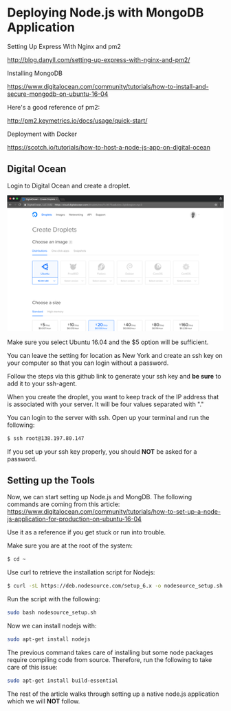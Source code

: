 # Deploying Node.js with MongoDB Application

Setting Up Express With Nginx and pm2

<http://blog.danyll.com/setting-up-express-with-nginx-and-pm2/>

Installing MongoDB

<https://www.digitalocean.com/community/tutorials/how-to-install-and-secure-mongodb-on-ubuntu-16-04>

Here's a good reference of pm2:

<http://pm2.keymetrics.io/docs/usage/quick-start/>

Deployment with Docker

<https://scotch.io/tutorials/how-to-host-a-node-js-app-on-digital-ocean>

## Digital Ocean

Login to Digital Ocean and create a droplet.

![alt text](digital-ocean-droplet.png)

Make sure you select Ubuntu 16.04 and the $5 option will be sufficient.

You can leave the setting for location as New York and create an ssh key on your computer so that you can login without a password.

Follow the steps via this github link to generate your ssh key and **be sure** to add it to your ssh-agent.

When you create the droplet, you want to keep track of the IP address that is associated with your server. It will be four values separated with "."

You can login to the server with ssh. Open up your terminal and run the following:

```bash
$ ssh root@138.197.80.147
```

If you set up your ssh key properly, you should **NOT** be asked for a password.

## Setting up the Tools

Now, we can start setting up Node.js and MongDB. The following commands are coming from this article:
<https://www.digitalocean.com/community/tutorials/how-to-set-up-a-node-js-application-for-production-on-ubuntu-16-04>

Use it as a reference if you get stuck or run into trouble.

Make sure you are at the root of the system:

```bash
$ cd ~
```

Use curl to retrieve the installation script for Nodejs:

```bash
$ curl -sL https://deb.nodesource.com/setup_6.x -o nodesource_setup.sh
```

Run the script with the following:

```bash
sudo bash nodesource_setup.sh
```

Now we can install nodejs with:

```bash
sudo apt-get install nodejs
```

The previous command takes care of installing but some node packages require compiling code from source. Therefore, run the following to take care of this issue:

```bash
sudo apt-get install build-essential
```

The rest of the article walks through setting up a native node.js application which we will **NOT** follow.
